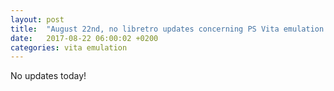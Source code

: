 ```yaml
---
layout: post
title:  "August 22nd, no libretro updates concerning PS Vita emulation and emulators"
date:   2017-08-22 06:00:02 +0200
categories: vita emulation
---
```


No updates today!
